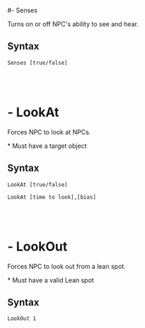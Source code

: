#- Senses
<p>Turns on or off NPC's ability to see and hear.
<h2>Syntax</h2>
<p><code class="language-js">Senses [true/false]</code>

<br><br><h1>- LookAt</h1>
<p>Forces NPC to look at NPCs.
<p>* Must have a target object
<h2>Syntax</h2>
<p><code class="language-js">LookAt [true/false]</code>
<p><code class="language-js">LookAt [time to look],[bias]</code>

<br><br><h1>- LookOut</h1>
<p>Forces NPC to look out from a lean spot.
<p>* Must have a valid Lean spot
<h2>Syntax</h2>
<p><code class="language-js">LookOut 1</code>